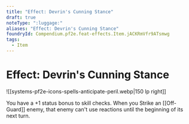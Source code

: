 ```yaml
---
title: "Effect: Devrin's Cunning Stance"
draft: true
noteType: ":luggage:"
aliases: "Effect: Devrin's Cunning Stance"
foundryId: Compendium.pf2e.feat-effects.Item.jACKRmVfr9ATsmwg
tags:
  - Item
---
```


# Effect: Devrin's Cunning Stance
![[systems-pf2e-icons-spells-anticipate-peril.webp|150 lp right]]

You have a +1 status bonus to skill checks. When you Strike an [[Off-Guard]] enemy, that enemy can't use reactions until the beginning of its next turn.
